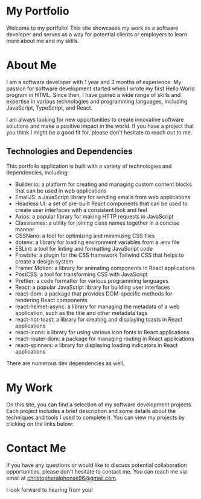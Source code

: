# My Portfolio

Welcome to my portfolio! This site showcases my work as a software developer and serves as a way for potential clients or employers to learn more about me and my skills.

# About Me

I am a software developer with 1 year and 3 months of experience. My passion for software development started when I wrote my first Hello World program in HTML. Since then, I have gained a wide range of skills and expertise in various technologies and programming languages, including JavaScript, TypeScript, and React.

I am always looking for new opportunities to create innovative software solutions and make a positive impact in the world. If you have a project that you think I might be a good fit for, please don't hesitate to reach out to me.

## Technologies and Dependencies

This portfolio application is built with a variety of technologies and dependencies, including:

- Builder.io: a platform for creating and managing custom content blocks that can be used in web applications
- EmailJS: a JavaScript library for sending emails from web applications
- Headless UI: a set of pre-built React components that can be used to create user interfaces with a consistent look and feel
- Axios: a popular library for making HTTP requests in JavaScript
- Classnames: a utility for joining class names together in a concise manner
- CSSNano: a tool for optimizing and minimizing CSS files
- dotenv: a library for loading environment variables from a .env file
- ESLint: a tool for linting and formatting JavaScript code
- Flowbite: a plugin for the CSS framework Tailwind CSS that helps to create a design system
- Framer Motion: a library for animating components in React applications
- PostCSS: a tool for transforming CSS with JavaScript
- Prettier: a code formatter for various programming languages
- React: a popular JavaScript library for building user interfaces
- react-dom: a package that provides DOM-specific methods for rendering React components
- react-helmet-async: a library for managing the metadata of a web application, such as the title and other metadata tags
- react-hot-toast: a library for creating and displaying toasts in React applications
- react-icons: a library for using various icon fonts in React applications
- react-router-dom: a package for managing routing in React applications
- react-spinners: a library for displaying loading indicators in React applications

There are numerous dev dependencies as well.

# My Work

On this site, you can find a selection of my software development projects. Each project includes a brief description and some details about the techniques and tools I used to complete it. You can view my projects by clicking on the links below:

# Contact Me

If you have any questions or would like to discuss potential collaboration opportunities, please don't hesitate to contact me. You can reach me via email at christopheralphonse96@gmail.com.

I look forward to hearing from you!
